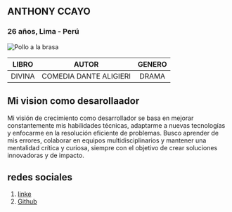 
## ANTHONY CCAYO
### 26 años, Lima - Perú
![Pollo a la brasa](https://scontent.flim10-1.fna.fbcdn.net/v/t1.6435-1/164889275_557911535209634_2981856162231916614_n.jpg?stp=dst-jpg_s160x160_tt6&_nc_cat=103&ccb=1-7&_nc_sid=e99d92&_nc_eui2=AeHnl4dNVhwKnx3lQrlm-QucRf0cmuB8EOxF_Rya4HwQ7OBlsuS5WTUzUBrxVEVWsspzRjUpdRzFIFmi0u1BcQOg&_nc_ohc=WK9oqlHa8dMQ7kNvgFjP7Z2&_nc_oc=Adgqx62W_IQrOmjbsbBvmthcozy2KlM9lxcBFt49YekNpjKO8x9czN7eIkDcx-Qtj5k&_nc_zt=24&_nc_ht=scontent.flim10-1.fna&_nc_gid=AotasYFSLrbmrRqchjwQOcY&oh=00_AYD9Yi8A2Hw4J8pqSFXM9FcAVLFOwL0t-znGetHnfar9KQ&oe=67B67CF2)

| LIBRO | AUTOR | GENERO |
| ----- | :-----: | :------: |
| DIVINA | COMEDIA DANTE ALIGIERI | DRAMA |
## Mi vision como desarollaador
Mi visión de crecimiento como desarrollador se basa en mejorar constantemente mis habilidades técnicas, adaptarme a nuevas tecnologías y enfocarme en la resolución eficiente de problemas. Busco aprender de mis errores, colaborar en equipos multidisciplinarios y mantener una mentalidad crítica y curiosa, siempre con el objetivo de crear soluciones innovadoras y de impacto.

## redes sociales

1. [linke](https://www.linkedin.com/in/anthony-ccayo-3b715524a/)
2. [Github](https://github.com/ANTHONY109823/sesion-05.git)
